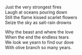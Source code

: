 Just the very strongest fires  
Laugh at oceans pouring down  
Still the flame kissed scarlet flowers  
Seize the sky as salt-rain drowns  


Why the beast and where the love  
When the end the endless tears  
We look we yearn to find our dove  
With olive branch so many years.
